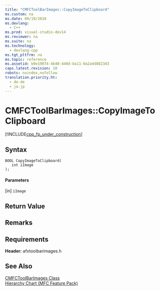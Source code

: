 ```yaml
---
title: "CMFCToolBarImages::CopyImageToClipboard"
ms.custom: na
ms.date: 09/19/2016
ms.devlang: 
  - C++
ms.prod: visual-studio-dev14
ms.reviewer: na
ms.suite: na
ms.technology: 
  - devlang-cpp
ms.tgt_pltfrm: na
ms.topic: reference
ms.assetid: b9e19074-4b40-440d-ba11-0a2a4d8823d3
caps.latest.revision: 10
robots: noindex,nofollow
translation.priority.ht: 
  - de-de
  - ja-jp
---
```

# CMFCToolBarImages::CopyImageToClipboard
[!INCLUDE[cpp_fp_under_construction](../vs140/includes/cpp_fp_under_construction_md.md)]  
  
## Syntax  
  
```  
BOOL CopyImageToClipboard(  
   int iImage  
);  
```  
  
#### Parameters  
 [in] `iImage`  
  
## Return Value  
  
## Remarks  
  
## Requirements  
 **Header:** afxtoolbarimages.h  
  
## See Also  
 [CMFCToolBarImages Class](../vs140/CMFCToolBarImages-Class.md)   
 [Hierarchy Chart (MFC Feature Pack)](../vs140/Hierarchy-Chart.md)
